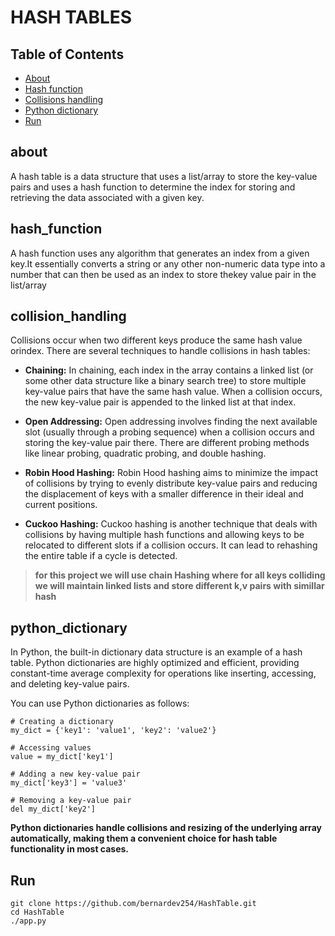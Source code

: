 # HASH TABLES

## Table of Contents

- [About](#about)
- [Hash function](#hash_function)
- [Collisions handling](#collision_handling)
- [Python dictionary](#python_dictionary)
- [Run](#Run)

## about

A hash table is a data structure that uses a list/array to store the key-value pairs and uses a hash function to determine the index for storing and retrieving the data associated with a given key.

## hash_function

A hash function uses any algorithm that generates an index from a given key.It essentially converts a string or any other non-numeric data type into a number that can then be used as an index to store thekey value pair in the list/array

## collision_handling
Collisions occur when two different keys produce the same hash value orindex. There are several techniques to handle collisions in hash tables:

- **Chaining:** In chaining, each index in the array contains a linked list (or some other data structure like a binary search tree) to store multiple key-value pairs that have the same hash value. When a collision occurs, the new key-value pair is appended to the linked list at that index.

- **Open Addressing:** Open addressing involves finding the next available slot (usually through a probing sequence) when a collision occurs and storing the key-value pair there. There are different probing methods like linear probing, quadratic probing, and double hashing.

- **Robin Hood Hashing:** Robin Hood hashing aims to minimize the impact of collisions by trying to evenly distribute key-value pairs and reducing the displacement of keys with a smaller difference in their ideal and current positions.

- **Cuckoo Hashing:** Cuckoo hashing is another technique that deals with collisions by having multiple hash functions and allowing keys to be relocated to different slots if a collision occurs. It can lead to rehashing the entire table if a cycle is detected.

> **for this project we will use chain Hashing where for all keys colliding we will maintain linked lists and store different k,v pairs with simillar hash**

## python_dictionary
In Python, the built-in dictionary data structure is an example of a hash table. Python dictionaries are highly optimized and efficient, providing constant-time average complexity for operations like inserting, accessing, and deleting key-value pairs.

You can use Python dictionaries as follows:
```
# Creating a dictionary
my_dict = {'key1': 'value1', 'key2': 'value2'}

# Accessing values
value = my_dict['key1']

# Adding a new key-value pair
my_dict['key3'] = 'value3'

# Removing a key-value pair
del my_dict['key2']

```
**Python dictionaries handle collisions and resizing of the underlying array automatically, making them a convenient choice for hash table functionality in most cases.**

## Run
```
git clone https://github.com/bernardev254/HashTable.git
cd HashTable
./app.py
```

